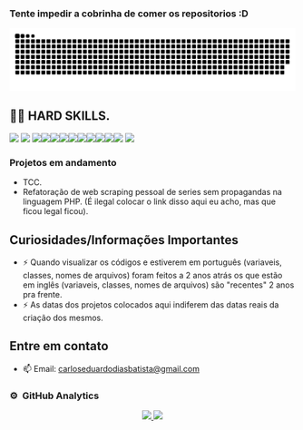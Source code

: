 

### Tente impedir a cobrinha de comer os repositorios :D

![snake gif](https://github.com/carloseduardodb/carloseduardodb/blob/output/github-contribution-grid-snake.svg)

<!--
**carloseduardodb/carloseduardodb** is a ✨ _special_ ✨ repository because its `README.md` (this file) appears on your GitHub profile.
--->

##  👨‍🏫 HARD SKILLS.
<img src="https://img.shields.io/badge/C-00599C?style=for-the-badge&logo=c&logoColor=white" /> <img src="https://img.shields.io/badge/MySQL-00000F?style=for-the-badge&logo=mysql&logoColor=white" /> <img src="https://img.shields.io/badge/SQLite-07405E?style=for-the-badge&logo=sqlite&logoColor=white" /><img src="https://img.shields.io/badge/Java-ED8B00?style=for-the-badge&logo=java&logoColor=white" /><img src="https://img.shields.io/badge/PHP-777BB4?style=for-the-badge&logo=php&logoColor=white" /><img src="https://img.shields.io/badge/Laravel-FF2D20?style=for-the-badge&logo=laravel&logoColor=white" /><img src="https://img.shields.io/badge/HTML-239120?style=for-the-badge&logo=html5&logoColor=white" /><img src="https://img.shields.io/badge/CSS-239120?style=for-the-badge&logo=css3&logoColor=white" /><img src="https://img.shields.io/badge/Tailwind_CSS-38B2AC?style=for-the-badge&logo=tailwind-css&logoColor=white" /><img src="https://img.shields.io/badge/Bootstrap-563D7C?style=for-the-badge&logo=bootstrap&logoColor=white" /><img src="https://img.shields.io/badge/Sass-CC6699?style=for-the-badge&logo=sass&logoColor=white" /><img src="https://img.shields.io/badge/React-20232A?style=for-the-badge&logo=react&logoColor=61DAFB" /> <img src="https://img.shields.io/badge/React_Native-20232A?style=for-the-badge&logo=react&logoColor=61DAFB" />

### Projetos em andamento
- TCC.
- Refatoração de web scraping pessoal de series sem propagandas na linguagem PHP. (É ilegal colocar o link disso aqui eu acho, mas que ficou legal ficou).

## Curiosidades/Informações Importantes
- ⚡ Quando visualizar os códigos e estiverem em português (variaveis, classes, nomes de arquivos) foram feitos a 2 anos atrás os que estão em inglês (variaveis, classes, nomes de arquivos) são "recentes" 2 anos pra frente.
- ⚡ As datas dos projetos colocados aqui indiferem das datas reais da criação dos mesmos.

## Entre em contato 
- 📫 Email: carloseduardodiasbatista@gmail.com

### ⚙️ &nbsp;GitHub Analytics

<p align="center">
<a href="https://github.com/carloseduardodb">
  <img height="180em" src="https://github-readme-stats-eight-theta.vercel.app/api?username=carloseduardodb&show_icons=true&theme=dracula&include_all_commits=true&count_private=true/"/>
  <img height="180em" src="https://github-readme-stats-eight-theta.vercel.app/api/top-langs/?username=carloseduardodb&layout=compact&langs_count=8&theme=dracula"/>
</a>
</p>
